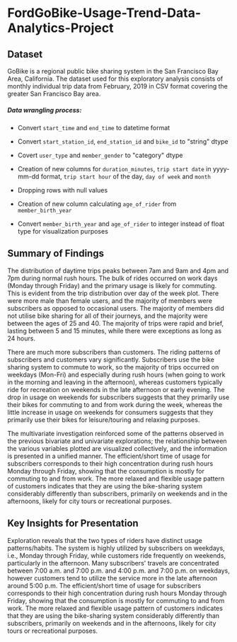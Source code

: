 # FordGoBike-Usage-Trend-Data-Analytics-Project

## Dataset

GoBike is a regional public bike sharing system in the San Francisco Bay Area, California. The dataset used for this exploratory analysis consists of monthly individual trip data from February, 2019 in CSV format covering the greater San Francisco Bay area.

##### Data wrangling process:
-  Convert `start_time` and `end_time` to datetime format
-  Convert `start_station_id`, `end_station_id` and `bike_id` to "string" dtype 
-  Covert `user_type` and `member_gender` to "category" dtype 
-  Creation of new columns for `duration_minutes`, `trip start date` in yyyy-mm-dd format, `trip start hour` of the day, `day of week` and `month`

- Dropping rows with null values
-  Creation of new column calculating `age_of_rider` from `member_birth_year`
-  Convert `member_birth_year` and `age_of_rider` to integer instead of float type for visualization purposes

## Summary of Findings

The distribution of daytime trips peaks between 7am and 9am and 4pm and 7pm during normal rush hours. The bulk of rides occurred on work days (Monday through Friday) and the primary usage is likely for commuting. This is evident from the trip distribution over day of the week plot.
There were more male than female users, and the majority of members were subscribers as opposed to occasional users. The majority of members did not utilise bike sharing for all of their journeys, and the majority were between the ages of 25 and 40.
The majority of trips were rapid and brief, lasting between 5 and 15 minutes, while there were exceptions as long as 24 hours.

There are much more subscribers than customers. The riding patterns of subscribers and customers vary significantly. Subscribers use the bike sharing system to commute to work, so the majority of trips occurred on weekdays (Mon-Fri) and especially during rush hours (when going to work in the morning and leaving in the afternoon), whereas customers typically ride for recreation on weekends in the late afternoon or early evening. The drop in usage on weekends for subscribers suggests that they primarily use their bikes for commuting to and from work during the week, whereas the little increase in usage on weekends for consumers suggests that they primarily use their bikes for leisure/touring and relaxing purposes.

The multivariate investigation reinforced some of the patterns observed in the previous bivariate and univariate explorations; the relationship between the various variables plotted are visualized collectively, and the information is presented in a unified manner. The efficient/short time of usage for subscribers corresponds to their high concentration during rush hours Monday through Friday, showing that the consumption is mostly for commuting to and from work. The more relaxed and flexible usage pattern of customers indicates that they are using the bike-sharing system considerably differently than subscribers, primarily on weekends and in the afternoons, likely for city tours or recreational purposes.


## Key Insights for Presentation

Exploration reveals that the two types of riders have distinct usage patterns/habits. The system is highly utilized by subscribers on weekdays, i.e., Monday through Friday, while customers ride frequently on weekends, particularly in the afternoon. Many subscribers' travels are concentrated between 7:00 a.m. and 7:00 p.m. and 4:00 p.m. and 7:00 p.m. on weekdays, however customers tend to utilize the service more in the late afternoon around 5:00 p.m. The efficient/short time of usage for subscribers corresponds to their high concentration during rush hours Monday through Friday, showing that the consumption is mostly for commuting to and from work. The more relaxed and flexible usage pattern of customers indicates that they are using the bike-sharing system considerably differently than subscribers, primarily on weekends and in the afternoons, likely for city tours or recreational purposes.
